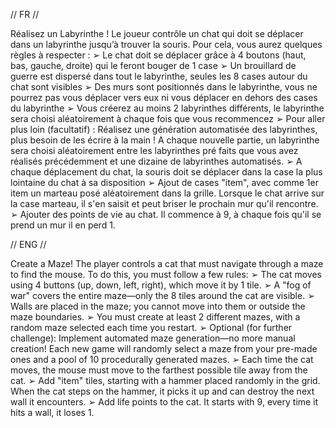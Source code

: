 //     FR      //

Réalisez un Labyrinthe !
Le joueur contrôle un chat qui doit se déplacer dans un labyrinthe jusqu’à trouver
la souris. Pour cela, vous aurez quelques règles à respecter :
➢ Le chat doit se déplacer grâce à 4 boutons (haut, bas, gauche, droite) qui le
feront bouger de 1 case
➢ Un brouillard de guerre est dispersé dans tout le labyrinthe, seules les 8 cases
autour du chat sont visibles
➢ Des murs sont positionnés dans le labyrinthe, vous ne pourrez pas vous
déplacer vers eux ni vous déplacer en dehors des cases du labyrinthe
➢ Vous créerez au moins 2 labyrinthes différents, le labyrinthe sera choisi
aléatoirement à chaque fois que vous recommencez
➢ Pour aller plus loin (facultatif) : Réalisez une génération automatisée des
labyrinthes, plus besoin de les écrire à la main ! A chaque nouvelle partie, un
labyrinthe sera choisi aléatoirement entre les labyrinthes pré faits que vous
avez réalisés précédemment et une dizaine de labyrinthes automatisés.
➢ A chaque déplacement du chat, la souris doit se déplacer dans la case la plus lointaine du chat à sa disposition
➢ Ajout de cases "item", avec comme 1er item un marteau posé aléatoirement dans la grille. Lorsque le chat arrive sur la case marteau, il s'en saisit et peut briser le prochain mur qu'il rencontre.
➢ Ajouter des points de vie au chat. Il commence à 9, à chaque fois qu'il se prend un mur il en perd 1.

//     ENG      //

Create a Maze!
The player controls a cat that must navigate through a maze to find the mouse. To do this, you must follow a few rules:
➢ The cat moves using 4 buttons (up, down, left, right), which move it by 1 tile.
➢ A "fog of war" covers the entire maze—only the 8 tiles around the cat are visible.
➢ Walls are placed in the maze; you cannot move into them or outside the maze boundaries.
➢ You must create at least 2 different mazes, with a random maze selected each time you restart.
➢ Optional (for further challenge): Implement automated maze generation—no more manual creation! Each new game will randomly select a maze from your pre-made ones and a pool of 10 procedurally generated mazes.
➢ Each time the cat moves, the mouse must move to the farthest possible tile away from the cat.
➢ Add "item" tiles, starting with a hammer placed randomly in the grid. When the cat steps on the hammer, it picks it up and can destroy the next wall it encounters.
➢ Add life points to the cat. It starts with 9, every time it hits a wall, it loses 1.
